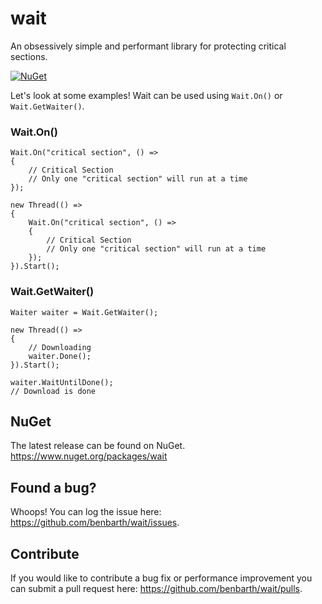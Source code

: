 # wait
An obsessively simple and performant library for protecting critical sections.

[![NuGet](https://img.shields.io/nuget/dt/wait.svg)](https://www.nuget.org/packages/wait/)


Let's look at some examples! Wait can be used using `Wait.On()` or `Wait.GetWaiter()`.

### Wait.On()
```
Wait.On("critical section", () =>
{
	// Critical Section
	// Only one "critical section" will run at a time
});

new Thread(() =>
{
	Wait.On("critical section", () =>
	{
		// Critical Section
		// Only one "critical section" will run at a time
	});
}).Start();
```

### Wait.GetWaiter()
```
Waiter waiter = Wait.GetWaiter();

new Thread(() =>
{
	// Downloading
	waiter.Done();
}).Start();

waiter.WaitUntilDone();
// Download is done
```

## NuGet
The latest release can be found on NuGet. https://www.nuget.org/packages/wait

## Found a bug?
Whoops! You can log the issue here: https://github.com/benbarth/wait/issues.

## Contribute
If you would like to contribute a bug fix or performance improvement you can submit a pull request here: https://github.com/benbarth/wait/pulls.
